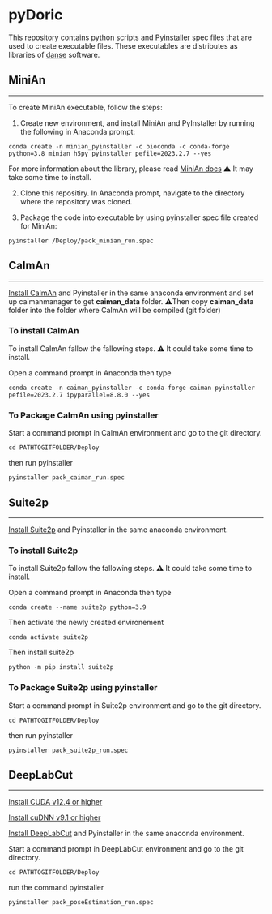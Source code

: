 # pyDoric
This repository contains python scripts and [Pyinstaller](https://pyinstaller.org/en/stable/) spec files that are used to create executable files. These executables are distributes as libraries of [danse](https://neuro.doriclenses.com/collections/software/products/danse) software.

## MiniAn
---
To create MiniAn executable, follow the steps: 

1. Create new environment, and install MiniAn and PyInstaller by running the following in Anaconda prompt:
```
conda create -n minian_pyinstaller -c bioconda -c conda-forge python=3.8 minian h5py pyinstaller pefile=2023.2.7 --yes
```
For more information about the library, please read [MiniAn docs](https://minian.readthedocs.io/en/stable/start_guide/install.html)
⚠️ It may take some time to install.

2. Clone this repositiry. In Anaconda prompt, navigate to the directory where the repository was cloned.

3. Package the code into executable by using pyinstaller spec file created for MiniAn:

```
pyinstaller /Deploy/pack_minian_run.spec
```

## CaImAn
---

[Install CaImAn](https://caiman.readthedocs.io/en/latest/Installation.html) and Pyinstaller in the same anaconda environment and set up caimanmanager to get **caiman_data** folder. ⚠️Then copy **caiman_data** folder into the folder where CaImAn will be compiled (git folder)

### To install CaImAn

To install CaImAn fallow the fallowing steps.  ⚠️ It could take some time to install.

Open a command prompt in Anaconda then type 

```
conda create -n caiman_pyinstaller -c conda-forge caiman pyinstaller pefile=2023.2.7 ipyparallel=8.8.0 --yes
```

### To Package CaImAn using pyinstaller
Start a command prompt in CaImAn environment and go to the git directory.

```
cd PATHTOGITFOLDER/Deploy
```

then run pyinstaller

```
pyinstaller pack_caiman_run.spec
```

## Suite2p
---

[Install Suite2p](https://suite2p.readthedocs.io/en/latest/installation.html) and Pyinstaller in the same anaconda environment.

### To install Suite2p
To install Suite2p fallow the fallowing steps.  ⚠️ It could take some time to install.

Open a command prompt in Anaconda then type
```
conda create --name suite2p python=3.9
```

Then activate the newly created environement
```
conda activate suite2p
```

Then install suite2p 
```
python -m pip install suite2p
```

### To Package Suite2p using pyinstaller
Start a command prompt in Suite2p environment and go to the git directory.

```
cd PATHTOGITFOLDER/Deploy
```

then run pyinstaller

```
pyinstaller pack_suite2p_run.spec
```

## DeepLabCut
---

[Install CUDA v12.4 or higher](https://developer.nvidia.com/cuda-downloads?target_os=Windows&target_arch=x86_64&target_version=10&target_type=exe_network)

[Install cuDNN v9.1 or higher](https://developer.nvidia.com/cudnn-downloads?target_os=Windows&target_arch=x86_64&target_version=10&target_type=exe_local)

[Install DeepLabCut](https://deeplabcut.github.io/DeepLabCut/docs/beginner-guides/beginners-guide.html) and Pyinstaller in the same anaconda environment.

Start a command prompt in DeepLabCut environment and go to the git directory.

```
cd PATHTOGITFOLDER/Deploy
```

run the command pyinstaller

```
pyinstaller pack_poseEstimation_run.spec
```
